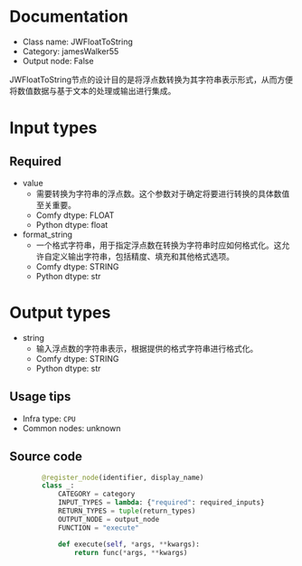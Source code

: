 
# Documentation
- Class name: JWFloatToString
- Category: jamesWalker55
- Output node: False

JWFloatToString节点的设计目的是将浮点数转换为其字符串表示形式，从而方便将数值数据与基于文本的处理或输出进行集成。

# Input types
## Required
- value
    - 需要转换为字符串的浮点数。这个参数对于确定将要进行转换的具体数值至关重要。
    - Comfy dtype: FLOAT
    - Python dtype: float
- format_string
    - 一个格式字符串，用于指定浮点数在转换为字符串时应如何格式化。这允许自定义输出字符串，包括精度、填充和其他格式选项。
    - Comfy dtype: STRING
    - Python dtype: str

# Output types
- string
    - 输入浮点数的字符串表示，根据提供的格式字符串进行格式化。
    - Comfy dtype: STRING
    - Python dtype: str


## Usage tips
- Infra type: `CPU`
- Common nodes: unknown


## Source code
```python
        @register_node(identifier, display_name)
        class _:
            CATEGORY = category
            INPUT_TYPES = lambda: {"required": required_inputs}
            RETURN_TYPES = tuple(return_types)
            OUTPUT_NODE = output_node
            FUNCTION = "execute"

            def execute(self, *args, **kwargs):
                return func(*args, **kwargs)

```
